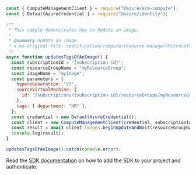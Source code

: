 ```javascript
const { ComputeManagementClient } = require("@azure/arm-compute");
const { DefaultAzureCredential } = require("@azure/identity");

/**
 * This sample demonstrates how to Update an image.
 *
 * @summary Update an image.
 * x-ms-original-file: specification/compute/resource-manager/Microsoft.Compute/stable/2021-11-01/examples/compute/UpdateImage.json
 */
async function updatesTagsOfAnImage() {
  const subscriptionId = "{subscription-id}";
  const resourceGroupName = "myResourceGroup";
  const imageName = "myImage";
  const parameters = {
    hyperVGeneration: "V1",
    sourceVirtualMachine: {
      id: "/subscriptions/{subscription-id}/resourceGroups/myResourceGroup/providers/Microsoft.Compute/virtualMachines/myVM",
    },
    tags: { department: "HR" },
  };
  const credential = new DefaultAzureCredential();
  const client = new ComputeManagementClient(credential, subscriptionId);
  const result = await client.images.beginUpdateAndWait(resourceGroupName, imageName, parameters);
  console.log(result);
}

updatesTagsOfAnImage().catch(console.error);
```

Read the [SDK documentation](https://github.com/Azure/azure-sdk-for-js/blob/%40azure%2Farm-compute_17.3.1/sdk/compute/arm-compute/README.md) on how to add the SDK to your project and authenticate.
